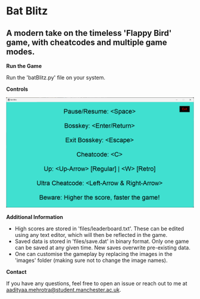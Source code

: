 # Bat Blitz
## A modern take on the timeless 'Flappy Bird' game, with cheatcodes and multiple game modes.

**Run the Game**

Run the 'batBlitz.py' file on your system.

**Controls**

![Controls Screenshot](extra/controls.png)

**Additional Information**

- High scores are stored in 'files/leaderboard.txt'. These can be edited using any text editor, which will then be reflected in the game.
- Saved data is stored in 'files/save.dat' in binary format. Only one game can be saved at any given time. New saves overwrite pre-existing data.
- One can customise the gameplay by replacing the images in the 'images' folder (making sure not to change the image names).

**Contact**

If you have any questions, feel free to open an issue or reach out to me at aadityaa.mehrotra@student.manchester.ac.uk.
